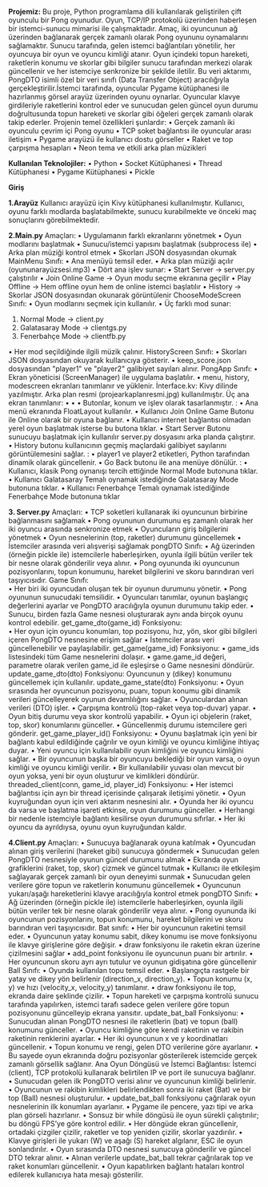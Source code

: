 **Projemiz:**
Bu proje, Python programlama dili kullanılarak geliştirilen çift oyunculu bir Pong oyunudur. Oyun, TCP/IP protokolü üzerinden haberleşen bir istemci-sunucu mimarisi ile çalışmaktadır. Amaç, iki oyuncunun ağ üzerinden bağlanarak gerçek zamanlı olarak Pong oyununu oynamalarını sağlamaktır. Sunucu tarafında, gelen istemci bağlantıları yönetilir, her oyuncuya bir oyun ve oyuncu kimliği atanır. Oyun içindeki topun hareketi, raketlerin konumu ve skorlar gibi bilgiler sunucu tarafından merkezi olarak güncellenir ve her istemciye senkronize bir şekilde iletilir. Bu veri aktarımı, PongDTO isimli özel bir veri sınıfı (Data Transfer Object) aracılığıyla gerçekleştirilir.İstemci tarafında, oyuncular Pygame kütüphanesi ile hazırlanmış görsel arayüz üzerinden oyunu oynarlar. Oyuncular klavye girdileriyle raketlerini kontrol eder ve sunucudan gelen güncel oyun durumu doğrultusunda topun hareketi ve skorlar gibi öğeleri gerçek zamanlı olarak takip ederler.
Projenin temel özellikleri şunlardır:
•	Gerçek zamanlı iki oyunculu çevrim içi Pong oyunu
•	TCP soket bağlantısı ile oyuncular arası iletişim
•	Pygame arayüzü ile kullanıcı dostu görseller
•	Raket ve top çarpışma hesapları
•	Neon tema ve etkili arka plan müzikleri

**Kullanılan Teknolojiler:**
•	Python
•	Socket Kütüphanesi
•	Thread Kütüphanesi
•	Pygame Kütüphanesi
•	Pickle

**Giriş**

**1.Arayüz**
Kullanıcı arayüzü için Kivy kütüphanesi kullanılmıştır. Kullanıcı, oyunu farklı modlarda başlatabilmekte, sunucu kurabilmekte ve önceki maç sonuçlarını görebilmektedir.

**2.Main.py**
Amaçları:
•	Uygulamanın farklı ekranlarını yönetmek
•	Oyun modlarını başlatmak
•	Sunucu/istemci yapısını başlatmak (subprocess ile)
•	Arka plan müziği kontrol etmek
•	Skorları JSON dosyasından okumak
MainMenu Sınıfı:
•	Ana menüyü temsil eder.
•	Arka plan müziği açılır (oyununarayüzsesi.mp3)
•	Dört ana işlev sunar:
•	Start Server → server.py çalıştırılır
•	Join Online Game → Oyun modu seçme ekranına geçilir
•	Play Offline → Hem offline oyun hem de online istemci başlatılır
•	History → Skorlar JSON dosyasından okunarak görüntülenir
ChooseModeScreen Sınıfı:
•	Oyun modlarını seçmek için kullanılır.
•	Üç farklı mod sunar:
1.	Normal Mode → client.py
2.	Galatasaray Mode → clientgs.py
3.	Fenerbahçe Mode → clientfb.py

•	Her mod seçildiğinde ilgili müzik çalınır.
HistoryScreen Sınıfı:
•	Skorları JSON dosyasından okuyarak kullanıcıya gösterir.
•	keep_score.json dosyasından "player1" ve "player2" galibiyet sayıları alınır.
PongApp Sınıfı:
•	Ekran yöneticisi (ScreenManager) ile uygulama başlatılır.
•	menu, history, modescreen ekranları tanımlanır ve yüklenir.
İnterface.kv:
Kivy dilinde yazılmıştır.
Arka plan resmi (projearkaplanresmi.jpg) kullanılmıştır.
Üç ana ekran tanımlanır:
•	<MainMenu>
•	<HistoryScreen>
•	<ChooseModeScreen>
Butonlar, konum ve işlev olarak tasarlanmıştır.
<MainMenu>:
•	Ana menü ekranında FloatLayout kullanılır.
•	Kullanıcı Join Online Game Butonu ile Online olarak bir oyuna bağlanır.
•	Kullanıcı internet bağlantısı olmadan yerel oyun başlatmak isterse bu butona tıklar.
•	 Start Server Butonu sunucuyu başlatmak için kullanılır server.py dosyasını arka planda çalıştırır.
•	History butonu kullanıcının geçmiş maçlardaki galibiyet sayılarını görüntülemesini sağlar.
<HistoryScreen>:
•	player1 ve player2 etiketleri, Python tarafından dinamik olarak güncellenir.
•	Go Back butonu ile ana menüye dönülür.
<ChooseModeScreen>:
•	Kullanıcı, klasik Pong oynanışı tercih ettiğinde Normal Mode butonuna tıklar.
•	Kullanıcı Galatasaray Temalı oynamak istediğinde  Galatasaray Mode butonuna tıklar.
•	Kullanıcı Fenerbahçe Temalı oynamak istediğinde Fenerbahçe Mode butonuna tıklar

**3. Server.py**
Amaçları:
•	TCP soketleri kullanarak iki oyuncunun birbirine bağlanmasını sağlamak
•	Pong oyununun durumunu eş zamanlı olarak her iki oyuncu arasında senkronize etmek
•	Oyuncuların giriş bilgilerini yönetmek
•	Oyun nesnelerinin (top, raketler) durumunu güncellemek
•	İstemciler arasında veri alışverişi sağlamak
pongDTO Sınıfı:
•	Ağ üzerinden (örneğin pickle ile) istemcilerle haberleşirken, oyunla ilgili bütün veriler tek bir nesne olarak gönderilir veya alınır.
•	Pong oyununda iki oyuncunun pozisyonlarını, topun konumunu, hareket bilgilerini ve skoru barındıran veri taşıyıcısıdır.
Game Sınıfı:  
•	Her biri iki oyuncudan oluşan tek bir oyunun durumunu yönetir.
•	Pong oyununun sunucudaki temsilidir.
•	Oyuncuları tanımlar, oyunun başlangıç değerlerini ayarlar ve PongDTO aracılığıyla oyunun durumunu takip eder.
•	Sunucu, birden fazla Game nesnesi oluşturarak aynı anda birçok oyunu kontrol edebilir.
get_game_dto(game_id) Fonksiyonu:  
•	Her oyun için oyuncu konumları, top pozisyonu, hız, yön, skor gibi bilgileri içeren PongDTO nesnesine erişim sağlar
•	İstemciler arası veri güncellenebilir ve paylaşılabilir.
get_game(game_id) Fonksiyonu:
•	game_ids listesindeki tüm Game nesnelerini dolaşır.
•	game.game_id değeri, parametre olarak verilen game_id ile eşleşirse o Game nesnesini döndürür.
update_game_dto(dto) Fonksiyonu: 
Oyuncunun y (dikey) konumunu güncellemek için kullanılır.
update_game_state(dto) Fonksiyonu:
•	Oyun sırasında her oyuncunun pozisyonu, puanı, topun konumu gibi dinamik verileri güncelleyerek oyunun devamlılığını sağlar.
•	Oyunculardan alınan verileri (DTO) işler.
•	Çarpışma kontrolü (top-raket veya top-duvar) yapar.
•	Oyun bitiş durumu veya skor kontrolü yapabilir.
•	Oyun içi objelerin (raket, top, skor) konumlarını günceller.
•	Güncellenmiş durumu istemcilere geri gönderir.
get_game_player_id() Fonksiyonu:
•	Oyunu başlatmak için yeni bir bağlantı kabul edildiğinde çağrılır ve oyun kimliği ve oyuncu kimliğine ihtiyaç duyar.
•	Yeni oyuncu için kullanılabilir oyun kimliğini ve oyuncu kimliğini sağlar.
•	Bir oyuncunun başka bir oyuncuyu beklediği bir oyun varsa, o oyun kimliği ve oyuncu kimliği verilir.
•	Bir kullanılabilir yuvası olan mevcut bir oyun yoksa, yeni bir oyun oluşturur ve kimlikleri döndürür.
threaded_client(conn, game_id, player_id) Fonksiyonu:
•	Her istemci bağlantısı için ayrı bir thread içerisinde çalışarak iletişimi yönetir.
•	Oyun kuyruğundan oyun için veri aktarım nesnesini alır.
•	Oyunda her iki oyuncu da varsa ve başlatma işareti etkinse, oyun durumunu günceller.
•	Herhangi bir nedenle istemciyle bağlantı kesilirse oyun durumunu sıfırlar.
•	Her iki oyuncu da ayrıldıysa, oyunu oyun kuyruğundan kaldır.

**4.Client.py**
Amaçları:
•	Sunucuya bağlanarak oyuna katılmak
•	Oyuncudan alınan giriş verilerini (hareket gibi) sunucuya göndermek
•	Sunucudan gelen PongDTO nesnesiyle oyunun güncel durumunu almak
•	Ekranda oyun grafiklerini (raket, top, skor) çizmek ve güncel tutmak
•	Kullanıcı ile etkileşim sağlayarak gerçek zamanlı bir oyun deneyimi sunmak
•	Sunucudan gelen verilere göre topun ve raketlerin konumunu güncellemek
•	Oyuncunun yukarı/aşağı hareketlerini klavye aracılığıyla kontrol etmek
pongDTO Sınıfı:
•	Ağ üzerinden (örneğin pickle ile) istemcilerle haberleşirken, oyunla ilgili bütün veriler tek bir nesne olarak gönderilir veya alınır.
•	Pong oyununda iki oyuncunun pozisyonlarını, topun konumunu, hareket bilgilerini ve skoru barındıran veri taşıyıcısıdır.
Bat sınıfı:
•	Her bir oyuncunun raketini temsil eder.
•	Oyuncunun yatay konumu sabit, dikey konumu ise move fonksiyonu ile klavye girişlerine göre değişir.
•	draw fonksiyonu ile raketin ekran üzerine çizilmesini sağlar
•	add_point fonksiyonu ile oyuncunun puanı bir artırılır.
•	Her oyuncunun skoru ayrı ayrı tutulur ve oyunun gidişatına göre güncellenir
Ball Sınıfı:
•	Oyunda kullanılan topu temsil eder.
•	Başlangıçta rastgele bir yatay ve dikey yön belirlenir (direction_x, direction_y).
•	Topun konumu (x, y) ve hızı (velocity_x, velocity_y) tanımlanır.
•	draw fonksiyonu ile top, ekranda daire şeklinde çizilir.
•	Topun hareketi ve çarpışma kontrolü sunucu tarafında yapılırken, istemci tarafı sadece gelen verilere göre topun pozisyonunu güncelleyip ekrana yansıtır.
update_bat_ball Fonksiyonu:
•	Sunucudan alınan PongDTO nesnesi ile raketlerin (bat) ve topun (ball) konumunu günceller.
•	Oyuncu kimliğine göre kendi raketinin ve rakibin raketinin renklerini ayarlar.
•	Her iki oyuncunun x ve y koordinatları güncellenir.
•	Topun konumu ve rengi, gelen DTO verilerine göre ayarlanır.
•	Bu sayede oyun ekranında doğru pozisyonlar gösterilerek istemcide gerçek zamanlı görsellik sağlanır.
Ana Oyun Döngüsü ve İstemci Bağlantısı:
 İstemci (client), TCP protokolü kullanarak belirtilen IP ve port ile sunucuya bağlanır.
•	Sunucudan gelen ilk PongDTO verisi alınır ve oyuncunun kimliği belirlenir.
•	Oyuncunun ve rakibin kimlikleri belirlendikten sonra iki raket (Bat) ve bir top (Ball) nesnesi oluşturulur.
•	update_bat_ball fonksiyonu çağrılarak oyun nesnelerinin ilk konumları ayarlanır.
•	Pygame ile pencere, yazı tipi ve arka plan görseli hazırlanır.
•	Sonsuz bir while döngüsü ile oyun sürekli çalıştırılır; bu döngü FPS’ye göre kontrol edilir.
•	Her döngüde ekran güncellenir, ortadaki çizgiler çizilir, raketler ve top yeniden çizilir, skorlar yazdırılır.
•	Klavye girişleri ile yukarı (W) ve aşağı (S) hareket algılanır, ESC ile oyun sonlandırılır.
•	Oyun sırasında DTO nesnesi sunucuya gönderilir ve güncel DTO tekrar alınır.
•	Alınan verilerle update_bat_ball tekrar çağrılarak top ve raket konumları güncellenir.
•	Oyun kapatılırken bağlantı hataları kontrol edilerek kullanıcıya hata mesajı gösterilir.
